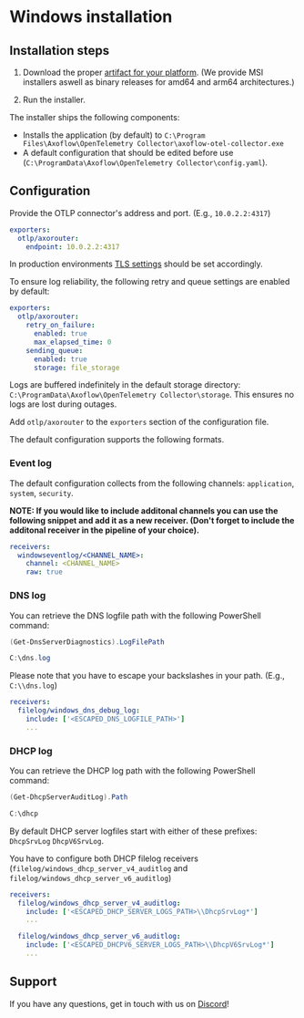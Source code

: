 # Windows installation

## Installation steps

1. Download the proper [artifact for your platform](https://github.com/axoflow/axoflow-otel-collector-releases/releases). (We provide MSI installers aswell as binary releases for amd64 and arm64 architectures.)

2. Run the installer.

The installer ships the following components:

  * Installs the application (by default) to `C:\Program Files\Axoflow\OpenTelemetry Collector\axoflow-otel-collector.exe`
  * A default configuration that should be edited before use (`C:\ProgramData\Axoflow\OpenTelemetry Collector\config.yaml`).

## Configuration

Provide the OTLP connector's address and port. (E.g., `10.0.2.2:4317`)

```yaml
exporters:
  otlp/axorouter:
    endpoint: 10.0.2.2:4317
```

In production environments [TLS settings](https://github.com/open-telemetry/opentelemetry-collector/blob/main/config/configtls/README.md) should be set accordingly.

To ensure log reliability, the following retry and queue settings are enabled by default:

```yaml
exporters:
  otlp/axorouter:
    retry_on_failure:
      enabled: true
      max_elapsed_time: 0
    sending_queue:
      enabled: true
      storage: file_storage
```

Logs are buffered indefinitely in the default storage directory: `C:\ProgramData\Axoflow\OpenTelemetry Collector\storage`. This ensures no logs are lost during outages.

Add `otlp/axorouter` to the `exporters` section of the configuration file.

The default configuration supports the following formats.

### Event log

The default configuration collects from the following channels: `application`, `system`, `security`.

**NOTE: If you would like to include additonal channels you can use the following snippet and add it as a new receiver. (Don't forget to include the additonal receiver in the pipeline of your choice).**

```yaml
receivers:
  windowseventlog/<CHANNEL_NAME>:
    channel: <CHANNEL_NAME>
    raw: true
```

### DNS log

You can retrieve the DNS logfile path with the following PowerShell command:

```powershell
(Get-DnsServerDiagnostics).LogFilePath

C:\dns.log
```

Please note that you have to escape your backslashes in your path. (E.g., `C:\\dns.log`)

```yaml
receivers:
  filelog/windows_dns_debug_log:
    include: ['<ESCAPED_DNS_LOGFILE_PATH>']
    ...
```

### DHCP log

You can retrieve the DHCP log path with the following PowerShell command:

```powershell
(Get-DhcpServerAuditLog).Path

C:\dhcp
```

By default DHCP server logfiles start with either of these prefixes: `DhcpSrvLog` `DhcpV6SrvLog`.

You have to configure both DHCP filelog receivers (`filelog/windows_dhcp_server_v4_auditlog` and `filelog/windows_dhcp_server_v6_auditlog`)

```yaml
receivers:
  filelog/windows_dhcp_server_v4_auditlog:
    include: ['<ESCAPED_DHCP_SERVER_LOGS_PATH>\\DhcpSrvLog*']
    ...

  filelog/windows_dhcp_server_v6_auditlog:
    include: ['<ESCAPED_DHCPV6_SERVER_LOGS_PATH>\\DhcpV6SrvLog*']
    ...
```

## Support

If you have any questions, get in touch with us on [Discord](https://discord.gg/583Z4wjem2)!
